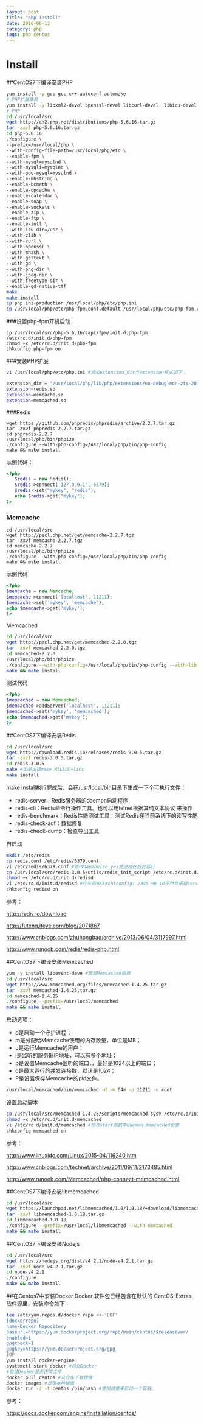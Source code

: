```yaml
---
layout: post
title: "php install"
date: 2016-06-13
category: php
tags: php centos
---
```



# Install

##CentOS7下编译安装PHP

```bash
yum install -y gcc gcc-c++ autoconf automake
# PHP扩展依赖
yum install -y libxml2-devel openssl-devel libcurl-devel  libicu-devel gd-devel libjpeg-devel libpng-devel  freetype-devel
# PHP
cd /usr/local/src
wget http://cn2.php.net/distributions/php-5.6.16.tar.gz
tar -zxvf php-5.6.16.tar.gz
cd php-5.6.16
./configure \
--prefix=/usr/local/php \
--with-config-file-path=/usr/local/php/etc \
--enable-fpm \
--with-mysql=mysqlnd \
--with-mysqli=mysqlnd \
--with-pdo-mysql=mysqlnd \
--enable-mbstring \
--enable-bcmath \
--enable-opcache \
--enable-calendar \
--enable-soap \
--enable-sockets \
--enable-zip \
--enable-ftp \
--enable-intl \
--with-icu-dir=/usr \
--with-zlib \
--with-curl \
--with-openssl \
--with-mhash \
--with-gettext \
--with-gd \
--with-png-dir \
--with-jpeg-dir \
--with-freetype-dir \
--enable-gd-native-ttf
make
make install
cp php.ini-production /usr/local/php/etc/php.ini
cp /usr/local/php/etc/php-fpm.conf.default /usr/local/php/etc/php-fpm.conf
```

###设置php-fpm开机启动

```
cp /usr/local/src/php-5.6.16/sapi/fpm/init.d.php-fpm /etc/rc.d/init.d/php-fpm
chmod +x /etc/rc.d/init.d/php-fpm
chkconfig php-fpm on
```

###安装PHP扩展

```bash
vi /usr/local/php/etc/php.ini #添加extension_dir与extension格式如下：

extension_dir = "/usr/local/php/lib/php/extensions/no-debug-non-zts-20131226"
extension=redis.so
extension=memcache.so
extension=memcached.so
```

###Redis

```
wget https://github.com/phpredis/phpredis/archive/2.2.7.tar.gz
tar -zxvf phpredis-2.2.7.tar.gz
cd phpredis-2.2.7
/usr/local/php/bin/phpize
./configure --with-php-config=/usr/local/php/bin/php-config
make && make install
```

示例代码：

```php
<?php
   $redis = new Redis();
   $redis->connect('127.0.0.1', 6379);
   $redis->set("mykey", "redis");
   echo $redis->get("mykey");
?>

```

### Memcache

```
cd /usr/local/src
wget http://pecl.php.net/get/memcache-2.2.7.tgz
tar -zxvf memcache-2.2.7.tgz
cd memcache-2.2.7
/usr/local/php/bin/phpize
./configure --with-php-config=/usr/local/php/bin/php-config
make && make install
```

示例代码

```php
<?php
$memcache = new Memcache;
$memcache->connect('localhost', 11211);
$memcache->set('mykey', 'memcache');
echo $memcache->get('mykey');
?>
```

Memcached

```bash
cd /usr/local/src
wget http://pecl.php.net/get/memcached-2.2.0.tgz
tar -zxvf memcached-2.2.0.tgz
cd memcached-2.2.0
/usr/local/php/bin/phpize
./configure --with-php-config=/usr/local/php/bin/php-config --with-libmemcached-dir=/usr/local/libmemcached --disable-memcached-sasl
make && make install
```

测试代码

```php
<?php
$memcached = new Memcached;
$memcached->addServer('localhost', 11211);
$memcached->set('mykey', 'memcached');
echo $memcached->get('mykey');
?>
```

##CentOS7下编译安装Redis

```bash
cd /usr/local/src
wget http://download.redis.io/releases/redis-3.0.5.tar.gz
tar -zxzf redis-3.0.5.tar.gz
cd redis-3.0.5
make #如果出错make MALLOC=libc
make install
```
make install执行完成后，会在/usr/local/bin目录下生成一下个可执行文件：

* redis-server：Redis服务器的daemon启动程序
* redis-cli：Redis命令行操作工具。也可以用telnet根据其纯文本协议
来操作
* redis-benchmark：Redis性能测试工具，测试Redis在当前系统下的读写性能
* redis-check-aof：数据修复
* redis-check-dump：检查导出工具

自启动

```bash
mkdir /etc/redis
cp redis.conf /etc/redis/6379.conf
vi /etc/redis/6379.conf #修改daemonize yes使进程在后台运行
cp /usr/local/src/redis-3.0.5/utils/redis_init_script /etc/rc.d/init.d/redisd
chmod +x /etc/rc.d/init.d/redisd
vi /etc/rc.d/init.d/redisd #在头部加入#chkconfig: 2345 90 10不然会报错service redis does not support chkconfig
chkconfig redisd on
```

参考：

http://redis.io/download

http://futeng.iteye.com/blog/2071867

http://www.cnblogs.com/zhuhongbao/archive/2013/06/04/3117997.html

http://www.runoob.com/redis/redis-php.html

##CentOS7下编译安装Memcached

```bash
yum -y install libevent-deve #安装Memcached依赖
cd /usr/local/src
wget http://www.memcached.org/files/memcached-1.4.25.tar.gz
tar -zxvf memcached-1.4.25.tar.gz
cd memcached-1.4.25
./configure --prefix=/usr/local/memcached
make && make install
```

启动选项：
* d是启动一个守护进程；
* m是分配给Memcache使用的内存数量，单位是MB；
* u是运行Memcache的用户；
* l是监听的服务器IP地址，可以有多个地址；
* p是设置Memcache监听的端口，，最好是1024以上的端口；
* c是最大运行的并发连接数，默认是1024；
* P是设置保存Memcache的pid文件。

```bash
/usr/local/memcached/bin/memcached -d -m 64m -p 11211 -u root
```

设置启动脚本

```bash
cp /usr/local/src/memcached-1.4.25/scripts/memcached.sysv /etc/rc.d/init.d/memcached
chmod +x /etc/rc.d/init.d/memcached
vi /etc/rc.d/init.d/memcached #修改start函数中daemon memcached位置
chkconfig memcached on
```

参考：

http://www.linuxidc.com/Linux/2015-04/116240.htm

http://www.cnblogs.com/technet/archive/2011/09/11/2173485.html

http://www.runoob.com/Memcached/php-connect-memcached.html

##CentOS7下编译安装libmemcached

```bash
cd /usr/local/src
wget https://launchpad.net/libmemcached/1.0/1.0.18/+download/libmemcached-1.0.18.tar.gz
tar -zxvf libmemcached-1.0.18.tar.gz
cd libmemcached-1.0.18
./configure --prefix=/usr/local/libmemcached --with-memcached
make && make install
```

##CentOS7下编译安装Nodejs

```bash
cd /usr/local/src
wget https://nodejs.org/dist/v4.2.1/node-v4.2.1.tar.gz
tar -zxvf node-v4.2.1.tar.gz
cd node-v4.2.1
./configure
make && make install
```

##在Centos7中安装Docker
Docker 软件包已经包含在默认的 CentOS-Extras 软件源里，安装命令如下：
```bash
tee /etc/yum.repos.d/docker.repo <<-'EOF'
[dockerrepo]
name=Docker Repository
baseurl=https://yum.dockerproject.org/repo/main/centos/$releasever/
enabled=1
gpgcheck=1
gpgkey=https://yum.dockerproject.org/gpg
EOF
yum install docker-engine
systemctl start docker #启动Docker
#验证Docker是否正常工作
docker pull centos #从仓库下载镜像
docker images #显示本地镜像
docker run -i -t centos /bin/bash #使用镜像来启动一个容器。
```

参考：

https://docs.docker.com/engine/installation/centos/
